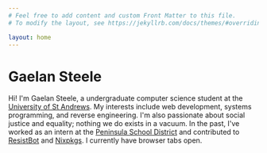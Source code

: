 ```yaml
---
# Feel free to add content and custom Front Matter to this file.
# To modify the layout, see https://jekyllrb.com/docs/themes/#overriding-theme-defaults

layout: home
---
```


# Gaelan Steele
Hi! I'm Gaelan Steele, a undergraduate computer science student at the [University of St Andrews][sta].
My interests include web development, systems programming, and reverse engineering.
I'm also passionate about social justice and equality; nothing we do exists in a vacuum.
In the past, I've worked as an intern at the [Peninsula School District][psd] and contributed to [ResistBot][resistbot] and [Nixpkgs][nixpkgs].
I currently have <a href="http://tabs.gaelan.me" id="tabs"></a> browser tabs open.

[sta]: https://st-andrews.ac.uk
[psd]: https://psd401.net
[resistbot]: https://resist.bot
[nixpkgs]: https://github.com/NixOS/nixpkgs